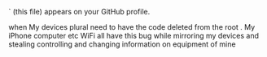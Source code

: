 ` (this file) appears on your GitHub profile.

 when
My devices plural need to have the code deleted from the root . My iPhone computer etc WiFi all have this bug while mirroring my devices and stealing controlling and changing information on equipment of mine 
